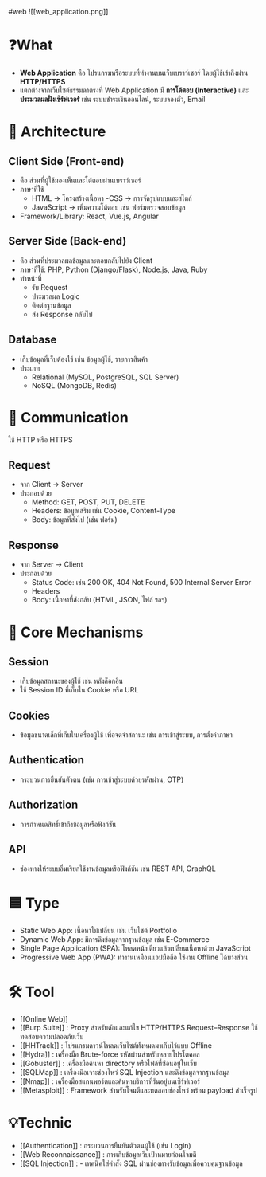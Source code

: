 #web
![[web_application.png]]
# ❓What
- **Web Application** คือ โปรแกรมหรือระบบที่ทำงานบนเว็บเบราว์เซอร์ โดยผู้ใช้เข้าถึงผ่าน **HTTP/HTTPS**
- แตกต่างจากเว็บไซต์ธรรมดาตรงที่ Web Application มี **การโต้ตอบ (Interactive)** และ **ประมวลผลฝั่งเซิร์ฟเวอร์** เช่น ระบบชำระเงินออนไลน์, ระบบจองตั๋ว, Email
# 🔧 Architecture
## Client Side (Front-end)
- คือ ส่วนที่ผู้ใช้มองเห็นและโต้ตอบผ่านเบราว์เซอร์
- ภาษาที่ใช้
	- HTML → โครงสร้างเนื้อหา
	-CSS → การจัดรูปแบบและสไตล์
	- JavaScript → เพิ่มความโต้ตอบ เช่น ฟอร์มตรวจสอบข้อมูล
- Framework/Library: React, Vue.js, Angular
## Server Side (Back-end)
- คือ ส่วนที่ประมวลผลข้อมูลและตอบกลับไปยัง Client
- ภาษาที่ใช้: PHP, Python (Django/Flask), Node.js, Java, Ruby
- ทำหน้าที่
	- รับ Request
	- ประมวลผล Logic
	- ติดต่อฐานข้อมูล
	- ส่ง Response กลับไป
## Database
- เก็บข้อมูลที่เว็บต้องใช้ เช่น ข้อมูลผู้ใช้, รายการสินค้า
- ประเภท
	- Relational (MySQL, PostgreSQL, SQL Server)
	- NoSQL (MongoDB, Redis)
# 📡 Communication
ใช้ HTTP หรือ HTTPS
## Request
- จาก Client → Server
- ประกอบด้วย
	- Method: GET, POST, PUT, DELETE
	- Headers: ข้อมูลเสริม เช่น Cookie, Content-Type
	- Body: ข้อมูลที่ส่งไป (เช่น ฟอร์ม)
## Response
- จาก Server → Client
- ประกอบด้วย
	- Status Code: เช่น 200 OK, 404 Not Found, 500 Internal Server Error
	- Headers
	- Body: เนื้อหาที่ส่งกลับ (HTML, JSON, ไฟล์ ฯลฯ)
# 🦾 Core Mechanisms
## Session
- เก็บข้อมูลสถานะของผู้ใช้ เช่น หลังล็อกอิน
- ใช้ Session ID ที่เก็บใน Cookie หรือ URL
## Cookies
- ข้อมูลขนาดเล็กที่เก็บในเครื่องผู้ใช้ เพื่อจดจำสถานะ เช่น การเข้าสู่ระบบ, การตั้งค่าภาษา
## Authentication
- กระบวนการยืนยันตัวตน (เช่น การเข้าสู่ระบบด้วยรหัสผ่าน, OTP)
## Authorization
- การกำหนดสิทธิ์เข้าถึงข้อมูลหรือฟังก์ชัน
## API
- ช่องทางให้ระบบอื่นเรียกใช้งานข้อมูลหรือฟังก์ชัน เช่น REST API, GraphQL
# 🟦 Type
- Static Web App: เนื้อหาไม่เปลี่ยน เช่น เว็บไซต์ Portfolio
- Dynamic Web App: มีการดึงข้อมูลจากฐานข้อมูล เช่น E-Commerce
- Single Page Application (SPA): โหลดหน้าเดียวแล้วเปลี่ยนเนื้อหาด้วย JavaScript
- Progressive Web App (PWA): ทำงานเหมือนแอปมือถือ ใช้งาน Offline ได้บางส่วน

# 🛠️ Tool
- [[Online Web]]
- [[Burp Suite]] : Proxy สำหรับดักและแก้ไข HTTP/HTTPS Request–Response ใช้ทดสอบความปลอดภัยเว็บ
- [[HHTrack]] : โปรแกรมดาวน์โหลดเว็บไซต์ทั้งหมดมาเก็บไว้แบบ Offline
- [[Hydra]] : เครื่องมือ Brute-force รหัสผ่านสำหรับหลายโปรโตคอล
- [[Gobuster]] : เครื่องมือค้นหา directory หรือไฟล์ที่ซ่อนอยู่ในเว็บ
- [[SQLMap]] : เครื่องมือเจาะช่องโหว่ SQL Injection และดึงข้อมูลจากฐานข้อมูล
- [[Nmap]] : เครื่องมือสแกนพอร์ตและค้นหาบริการที่รันอยู่บนเซิร์ฟเวอร์
- [[Metasploit]] : Framework สำหรับโจมตีและทดสอบช่องโหว่ พร้อม payload สำเร็จรูป
# 💡Technic
- [[Authentication]] : กระบวนการยืนยันตัวตนผู้ใช้ (เช่น Login)
- [[Web Reconnaissance]] : การเก็บข้อมูลเว็บเป้าหมายก่อนโจมตี
- [[SQL Injection]] : - เทคนิคใส่คำสั่ง SQL ผ่านช่องทางรับข้อมูลเพื่อควบคุมฐานข้อมูล